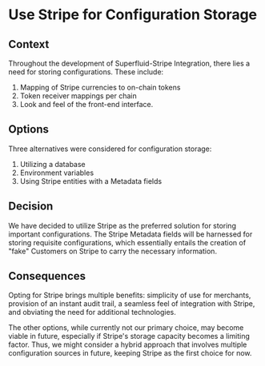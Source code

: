 # Use Stripe for Configuration Storage

## Context

Throughout the development of Superfluid-Stripe Integration, there lies a need for storing configurations. These include: 
1. Mapping of Stripe currencies to on-chain tokens
2. Token receiver mappings per chain
3. Look and feel of the front-end interface. 

## Options

Three alternatives were considered for configuration storage:

1. Utilizing a database
2. Environment variables
3. Using Stripe entities with a Metadata fields

## Decision

We have decided to utilize Stripe as the preferred solution for storing important configurations. The Stripe Metadata fields will be harnessed for storing requisite configurations, which essentially entails the creation of "fake" Customers on Stripe to carry the necessary information.

## Consequences

Opting for Stripe brings multiple benefits: simplicity of use for merchants, provision of an instant audit trail, a seamless feel of integration with Stripe, and obviating the need for additional technologies.

The other options, while currently not our primary choice, may become viable in future, especially if Stripe's storage capacity becomes a limiting factor. Thus, we might consider a hybrid approach that involves multiple configuration sources in future, keeping Stripe as the first choice for now.
